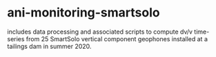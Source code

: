 # ani-monitoring-smartsolo
includes data processing and associated scripts to compute dv/v time-series from 25 SmartSolo vertical component geophones installed at a tailings dam in summer 2020.
